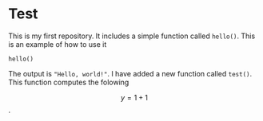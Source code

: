 # Test
This is my first repository. It includes a simple function called ``hello()``. This is an example of how to use it

```{r}
hello()
```

The output is ``"Hello, world!"``. I have added a new function called ``test()``. This function computes the folowing

$$ y = 1 + 1 $$.
